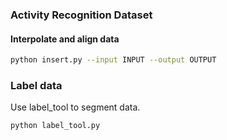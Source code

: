 ### Activity Recognition Dataset

#### Interpolate and align data

```sh
python insert.py --input INPUT --output OUTPUT
```

### Label data
Use label_tool to segment data.
```sh
python label_tool.py
```